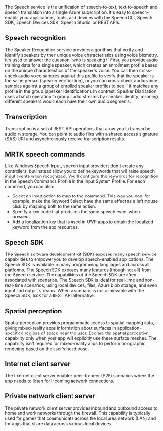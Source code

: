The Speech service is the unification of speech-to-text, text-to-speech and speech translation into a single Azure subscription. It's easy to speech-enable your applications, tools, and devices with the Speech CLI, Speech SDK, Speech Devices SDK, Speech Studio, or REST APIs.

## Speech recognition

The Speaker Recognition service provides algorithms that verify and identify speakers by their unique voice characteristics using voice biometry. It's used to answer the question "who is speaking?" First, you provide audio training data for a single speaker, which creates an enrollment profile based on the unique characteristics of the speaker's voice. You can then cross-check audio voice samples against this profile to verify that the speaker is the same person (speaker verification), or you can cross-check audio voice samples against a group of enrolled speaker profiles to see if it matches any profile in the group (speaker identification). In contrast, Speaker Diarization uses a batch operation to group audio streams by speaker identity, meaning different speakers would each have their own audio segments.

## Transcription

Transcription is a set of REST API operations that allow you to transcribe audio in storage. You can point to audio files with a shared access signature (SAS) URI and asynchronously receive transcription results.

## MRTK speech commands

Like Windows Speech Input, speech input providers don't create any controllers, but instead allow you to define keywords that will raise speech input events when recognized. You'll configure the keywords for recognition in the Speech Commands Profile in the Input System Profile. For each command, you can also:

* Select an input action to map to the command. This way you can, for example, make the Keyword Select have the same effect as a left mouse click by mapping both to the same action.
* Specify a key code that produces the same speech event when pressed.
* Add a localization key that is used in UWP apps to obtain the localized keyword from the app resources.

## Speech SDK

The Speech software development kit (SDK) exposes many speech service capabilities to empower you to develop speech-enabled applications. The Speech SDK is available in many programming languages and across all platforms. The Speech SDK exposes many features (though not all) from the Speech service. The capabilities of the Speech SDK are often associated with scenarios. The Speech SDK is ideal for real-time and non-real-time scenarios, using local devices, files, Azure blob storage, and even input and output streams. When a scenario is not achievable with the Speech SDK, look for a REST API alternative.

## Spatial perception

Spatial perception provides programmatic access to spatial mapping data, giving mixed-reality apps information about surfaces in application-specified regions of space near the user. Declare the spatial perception capability only when your app will explicitly use these surface meshes. The capability isn't required for mixed-reality apps to perform holographic rendering based on the user’s head pose.

## Internet client server

The Internet client server enables peer-to-peer (P2P) scenarios where the app needs to listen for incoming network connections.

## Private network client server

The private network client server provides inbound and outbound access to home and work networks through the firewall. This capability is typically used for games that communicate across the local area network (LAN) and for apps that share data across various local devices.
